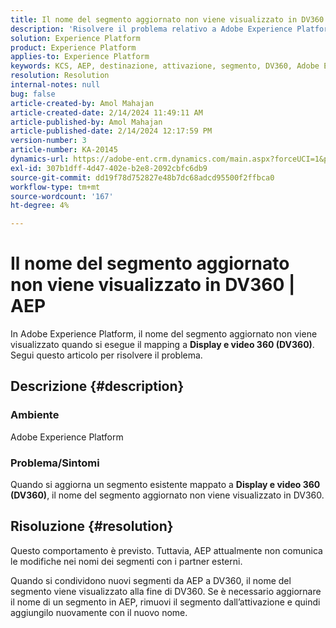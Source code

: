 ```yaml
---
title: Il nome del segmento aggiornato non viene visualizzato in DV360 | AEP
description: 'Risolvere il problema relativo a Adobe Experience Platform: in DV360 non viene visualizzato il nome del segmento aggiornato. Rimuovi il segmento e aggiungilo nuovamente con un nuovo nome.'
solution: Experience Platform
product: Experience Platform
applies-to: Experience Platform
keywords: KCS, AEP, destinazione, attivazione, segmento, DV360, Adobe Experience Platform
resolution: Resolution
internal-notes: null
bug: false
article-created-by: Amol Mahajan
article-created-date: 2/14/2024 11:49:11 AM
article-published-by: Amol Mahajan
article-published-date: 2/14/2024 12:17:59 PM
version-number: 3
article-number: KA-20145
dynamics-url: https://adobe-ent.crm.dynamics.com/main.aspx?forceUCI=1&pagetype=entityrecord&etn=knowledgearticle&id=ac18790e-2fcb-ee11-9079-6045bd006ce9
exl-id: 307b1dff-4d47-402e-b2e8-2092cbfc6db9
source-git-commit: dd19f78d752827e48b7dc68adcd95500f2ffbca0
workflow-type: tm+mt
source-wordcount: '167'
ht-degree: 4%

---
```


# Il nome del segmento aggiornato non viene visualizzato in DV360 | AEP


In Adobe Experience Platform, il nome del segmento aggiornato non viene visualizzato quando si esegue il mapping a <b>Display e video 360 (DV360)</b>. Segui questo articolo per risolvere il problema.

## Descrizione {#description}


### <b>Ambiente</b>

Adobe Experience Platform



### <b>Problema/Sintomi</b>

Quando si aggiorna un segmento esistente mappato a <b>Display e video 360 (DV360)</b>, il nome del segmento aggiornato non viene visualizzato in DV360.


## Risoluzione {#resolution}


Questo comportamento è previsto. Tuttavia, AEP attualmente non comunica le modifiche nei nomi dei segmenti con i partner esterni.



Quando si condividono nuovi segmenti da AEP a DV360, il nome del segmento viene visualizzato alla fine di DV360. Se è necessario aggiornare il nome di un segmento in AEP, rimuovi il segmento dall’attivazione e quindi aggiungilo nuovamente con il nuovo nome.
